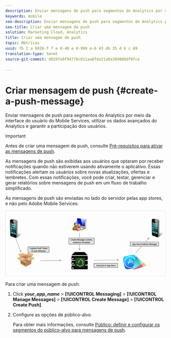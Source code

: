 ```yaml
---
description: Enviar mensagens de push para segmentos do Analytics por meio da interface do usuário do Mobile Services, utilizar os dados avançados do Analytics e garantir a participação dos usuários.
keywords: mobile
seo-description: Enviar mensagens de push para segmentos do Analytics por meio da interface do usuário do Mobile Services, utilizar os dados avançados do Analytics e garantir a participação dos usuários.
seo-title: Criar uma mensagem de push
solution: Marketing Cloud, Analytics
title: Criar uma mensagem de push
topic: Métricas
uuid: fb 2 a 6026-f 7 e 6-40 e 6-999 e-b 43 db 35 d 6 c 69
translation-type: tm+mt
source-git-commit: d028fe0f9477bc011aa8fda21a0a389808df0fce

---
```



# Criar mensagem de push {#create-a-push-message}

Enviar mensagens de push para segmentos do Analytics por meio da interface do usuário do Mobile Services, utilizar os dados avançados do Analytics e garantir a participação dos usuários.

>[!IMPORTANT]
>
>Antes de criar uma mensagem de push, consulte [Pré-requisitos para ativar as mensagens de push](/help/using/c-manage-app-settings/c-mob-confg-app/configure-push-messaging/prerequisites-push-messaging.md).

As mensagens de push são exibidas aos usuários que optaram por receber notificações quando não estiverem usando ativamente o aplicativo. Essas notificações alertam os usuários sobre novas atualizações, ofertas e lembretes. Com essas notificações, você pode criar, testar, gerenciar e gerar relatórios sobre mensagens de push em um fluxo de trabalho simplificado.

As mensagens de push são enviadas no lado do servidor pelas app stores, e não pelo Adobe Mobile Services:

![](assets/push_message_diagram.png)

Para criar uma mensagem de push:

1. Click ***your_app_name*** &gt; **[!UICONTROL Messaging]** &gt; **[!UICONTROL Manage Messages]** &gt; **[!UICONTROL Create Message]** &gt; **[!UICONTROL Create Push]**.
1. Configure as opções de público-alvo.

   Para obter mais informações, consulte [Público: definir e configurar os segmentos do público-alvo para mensagens de push](/help/using/in-app-messaging/t-create-push-message/c-audience-push-message.md).
